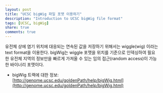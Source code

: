 ```yaml
---
layout: post
title: "UCSC bigWig 파일 포맷 이용하기"
description: "Introduction to UCSC bigWig file format"
tags: [UCSC, bigWig]
share: true
comments: true
---
```


유전체 상에 염기 위치에 대응되는 연속된 값을 저장하기 위해서는 wiggle(wig) 이라는 text format을 이용한다. bigWig는 wiggle 포맷을 위치를 기준으로 인덱싱하여 필요한 유전체 지역의 정보만을 빠르게 가져올 수 있는 임의 접근(random access)이 가능한 바이너리 포맷이다.

* bigWig 트랙에 대한 정보: [http://genome.ucsc.edu/goldenPath/help/bigWig.html](http://genome.ucsc.edu/goldenPath/help/bigWig.html)